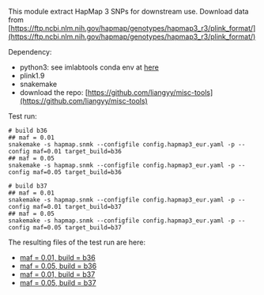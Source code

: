 This module extract HapMap 3 SNPs for downstream use.
Download data from [https://ftp.ncbi.nlm.nih.gov/hapmap/genotypes/hapmap3_r3/plink_format/](https://ftp.ncbi.nlm.nih.gov/hapmap/genotypes/hapmap3_r3/plink_format/)

Dependency: 

* python3: see imlabtools conda env at [here](https://github.com/hakyimlab/MetaXcan#example-conda-environment-setup)
* plink1.9
* snakemake
* download the repo: [https://github.com/liangyy/misc-tools](https://github.com/liangyy/misc-tools)

Test run:

```
# build b36
## maf = 0.01
snakemake -s hapmap.snmk --configfile config.hapmap3_eur.yaml -p --config maf=0.01 target_build=b36
## maf = 0.05
snakemake -s hapmap.snmk --configfile config.hapmap3_eur.yaml -p --config maf=0.05 target_build=b36

# build b37
## maf = 0.01
snakemake -s hapmap.snmk --configfile config.hapmap3_eur.yaml -p --config maf=0.01 target_build=b37
## maf = 0.05
snakemake -s hapmap.snmk --configfile config.hapmap3_eur.yaml -p --config maf=0.05 target_build=b37
```

The resulting files of the test run are here: 
* [maf = 0.01, build = b36](https://uchicago.box.com/s/4r2ddcyaizmutm0nmfrfg5vr7xz7hsb5)
* [maf = 0.05, build = b36](https://uchicago.box.com/s/7dpcj59y2u7titrevwu76rzudpq2gxfu)
* [maf = 0.01, build = b37](https://uchicago.box.com/s/4r2ddcyaizmutm0nmfrfg5vr7xz7hsb5)
* [maf = 0.05, build = b37](https://uchicago.box.com/s/7dpcj59y2u7titrevwu76rzudpq2gxfu) 

